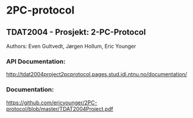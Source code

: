 # 2PC-protocol

## TDAT2004 - Prosjekt: 2-PC-Protocol
Authors: Even Gultvedt, Jørgen Hollum, Eric Younger

### API Documentation:
http://tdat2004project2pcprotocol.pages.stud.idi.ntnu.no/documentation/

### Documentation:
https://github.com/ericyounger/2PC-protocol/blob/master/TDAT2004Project.pdf
